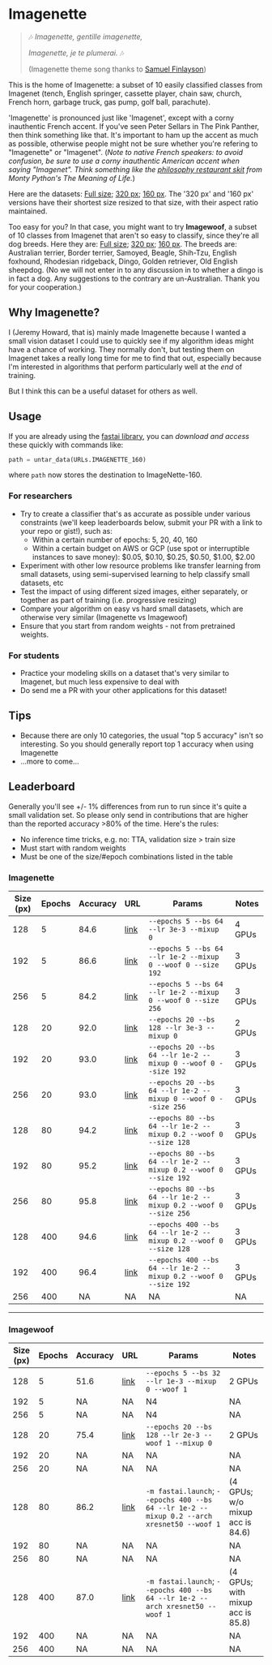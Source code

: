# Imagenette

> 🎶 *Imagenette, gentille imagenette,*
>
> *Imagenette, je te plumerai.* 🎶
>
> (Imagenette theme song thanks to [Samuel Finlayson](https://twitter.com/IAmSamFin/status/1103737947004854272))

This is the home of Imagenette: a subset of 10 easily classified classes from Imagenet (tench, English springer, cassette player, chain saw, church, French horn, garbage truck, gas pump, golf ball, parachute).

'Imagenette' is pronounced just like 'Imagenet', except with a corny inauthentic French accent. If you've seen Peter Sellars in The Pink Panther, then think something like that. It's important to ham up the accent as much as possible, otherwise people might not be sure whether you're refering to "Imagenette" or "Imagenet". (*Note to native French speakers: to avoid confusion, be sure to use a corny inauthentic American accent when saying "Imagenet". Think something like the [philosophy restaurant skit](https://www.youtube.com/watch?v=oa0bCzwSNA0) from Monty Python's The Meaning of Life.*)

Here are the datasets: [Full size](https://s3.amazonaws.com/fast-ai-imageclas/imagenette.tgz); [320 px](https://s3.amazonaws.com/fast-ai-imageclas/imagenette-320.tgz); [160 px](https://s3.amazonaws.com/fast-ai-imageclas/imagenette-160.tgz). The '320 px' and '160 px' versions have their shortest size resized to that size, with their aspect ratio maintained.

Too easy for you? In that case, you might want to try **Imagewoof**, a subset of 10 classes from Imagenet that aren't so easy to classify, since they're all dog breeds. Here they are: [Full size](https://s3.amazonaws.com/fast-ai-imageclas/imagewoof.tgz); [320 px](https://s3.amazonaws.com/fast-ai-imageclas/imagewoof-320.tgz); [160 px](https://s3.amazonaws.com/fast-ai-imageclas/imagewoof-160.tgz). The breeds are: Australian terrier, Border terrier, Samoyed, Beagle, Shih-Tzu, English foxhound, Rhodesian ridgeback, Dingo, Golden retriever, Old English sheepdog. (No we will not enter in to any discussion in to whether a dingo is in fact a dog. Any suggestions to the contrary are un-Australian. Thank you for your cooperation.)

## Why Imagenette?

I (Jeremy Howard, that is) mainly made Imagenette because I wanted a small vision dataset I could use to quickly see if my algorithm ideas might have a chance of working. They normally don't, but testing them on Imagenet takes a really long time for me to find that out, especially because I'm interested in algorithms that perform particularly well at the *end* of training.

But I think this can be a useful dataset for others as well.

## Usage

If you are already using the [fastai library](https://docs.fast.ai), you can _download and access_ these quickly with commands like:
```python
path = untar_data(URLs.IMAGENETTE_160)
```
where `path` now stores the destination to ImageNette-160.  

### For researchers

- Try to create a classifier that's as accurate as possible under various constraints (we'll keep leaderboards below, submit your PR with a link to your repo or gist!), such as:
  - Within a certain number of epochs: 5, 20, 40, 160
  - Within a certain budget on AWS or GCP (use spot or interruptible instances to save money): $0.05, $0.10, $0.25, $0.50, $1.00, $2.00
- Experiment with other low resource problems like transfer learning from small datasets, using semi-supervised learning to help classify small datasets, etc
- Test the impact of using different sized images, either separately, or together as part of training (i.e. progressive resizing)
- Compare your algorithm on easy vs hard small datasets, which are otherwise very similar (Imagenette vs Imagewoof)
- Ensure that you start from random weights - not from pretrained weights.

### For students

- Practice your modeling skills on a dataset that's very similar to Imagenet, but much less expensive to deal with
- Do send me a PR with your other applications for this dataset!

## Tips

- Because there are only 10 categories, the usual "top 5 accuracy" isn't so interesting. So you should generally report top 1 accuracy when using Imagenette
- ...more to come...

## Leaderboard

Generally you'll see +/- 1% differences from run to run since it's quite a small validation set. So please only send in contributions that are higher than the reported accuracy >80% of the time. Here's the rules:

- No inference time tricks, e.g. no: TTA, validation size > train size
- Must start with random weights
- Must be one of the size/#epoch combinations listed in the table

### Imagenette

| Size (px) | Epochs | Accuracy | URL | Params | Notes |
|--|--|--|--|--|--|
| 128 | 5 | 84.6 | [link](https://github.com/fastai/fastai/blob/master/examples/train_imagenette.py) | `--epochs 5 --bs 64 --lr 3e-3 --mixup 0` | 4 GPUs |
| 192 | 5 | 86.6 | [link](https://github.com/fastai/fastai/blob/master/examples/train_imagenette.py) | `--epochs 5 --bs 64 --lr 1e-2 --mixup 0 --woof 0 --size 192` | 3 GPUs |
| 256 | 5 | 84.2 | [link](https://github.com/fastai/fastai/blob/master/examples/train_imagenette.py) | `--epochs 5 --bs 64 --lr 1e-2 --mixup 0 --woof 0 --size 256` | 3 GPUs |
| 128 | 20 | 92.0 | [link](https://github.com/fastai/fastai/blob/master/examples/train_imagenette.py) | `--epochs 20 --bs 128 --lr 3e-3 --mixup 0` | 2 GPUs |
| 192 | 20 | 93.0 | [link](https://github.com/fastai/fastai/blob/master/examples/train_imagenette.py) | `--epochs 20 --bs 64 --lr 1e-2 --mixup 0 --woof 0 --size 192` | 3 GPUs |
| 256 | 20 | 93.0 | [link](https://github.com/fastai/fastai/blob/master/examples/train_imagenette.py) | `--epochs 20 --bs 64 --lr 1e-2 --mixup 0 --woof 0 --size 256` | 3 GPUs |
| 128 | 80 | 94.2 | [link](https://github.com/fastai/fastai/blob/master/examples/train_imagenette.py) | `--epochs 80 --bs 64 --lr 1e-2 --mixup 0.2 --woof 0 --size 128` | 3 GPUs |
| 192 | 80 | 95.2 | [link](https://github.com/fastai/fastai/blob/master/examples/train_imagenette.py) | `--epochs 80 --bs 64 --lr 1e-2 --mixup 0.2 --woof 0 --size 192` | 3 GPUs |
| 256 | 80 | 95.8 | [link](https://github.com/fastai/fastai/blob/master/examples/train_imagenette.py) | `--epochs 80 --bs 64 --lr 1e-2 --mixup 0.2 --woof 0 --size 256` | 3 GPUs |
| 128 | 400 | 94.6 | [link](https://github.com/fastai/fastai/blob/master/examples/train_imagenette.py) | `--epochs 400 --bs 64 --lr 1e-2 --mixup 0.2 --woof 0 --size 128` | 3 GPUs |
| 192 | 400 | 96.4 | [link](https://github.com/fastai/fastai/blob/master/examples/train_imagenette.py) | `--epochs 400 --bs 64 --lr 1e-2 --mixup 0.2 --woof 0 --size 192` | 3 GPUs |
| 256 | 400 | NA | NA | NA | NA |

----

### Imagewoof

| Size (px) | Epochs | Accuracy | URL | Params | Notes |
|--|--|--|--|--|--|
| 128 | 5 | 51.6 | [link](https://github.com/fastai/fastai/blob/master/examples/train_imagenette.py) | `--epochs 5 --bs 32 --lr 1e-3 --mixup 0 --woof 1` | 2 GPUs |
| 192 | 5 | NA | NA | N4 | NA |
| 256 | 5 | NA | NA | N4 | NA |
| 128 | 20 | 75.4 | [link](https://github.com/fastai/fastai/blob/master/examples/train_imagenette.py) | `--epochs 20 --bs 128 --lr 2e-3 --woof 1 --mixup 0` | 2 GPUs |
| 192 | 20 | NA | NA | NA | NA |
| 256 | 20 | NA | NA | NA | NA |
| 128 | 80 | 86.2 | [link](https://github.com/fastai/fastai/blob/master/examples/train_imagenette.py) | `-m fastai.launch`; `--epochs 400 --bs 64 --lr 1e-2 --mixup 0.2 --arch xresnet50 --woof 1` | (4 GPUs; w/o mixup acc is 84.6) |
| 192 | 80 | NA | NA | NA | NA |
| 256 | 80 | NA | NA | NA | NA |
| 128 | 400 | 87.0 | [link](https://github.com/fastai/fastai/blob/master/examples/train_imagenette.py) | `-m fastai.launch`; `--epochs 400 --bs 64 --lr 1e-2 --arch xresnet50 --woof 1` | (4 GPUs; with mixup acc is 85.8) |
| 192 | 400 | NA | NA | NA | NA |
| 256 | 400 | NA | NA | NA | NA |
